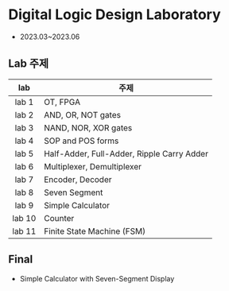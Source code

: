 # Digital Logic Design Laboratory
- 2023.03~2023.06

## Lab 주제
|lab|주제|
|:-:|-|
|lab 1|OT, FPGA|
|lab 2|AND, OR, NOT gates|
|lab 3|NAND, NOR, XOR gates|
|lab 4|SOP and POS forms|
|lab 5|Half-Adder, Full-Adder, Ripple Carry Adder|
|lab 6|Multiplexer, Demultiplexer|
|lab 7|Encoder, Decoder|
|lab 8|Seven Segment|
|lab 9|Simple Calculator|
|lab 10|Counter|
|lab 11|Finite State Machine (FSM)|

## Final
- Simple Calculator with Seven-Segment Display
